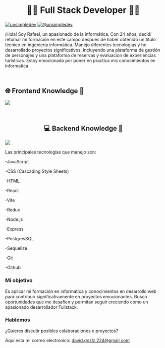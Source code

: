 <h1 align="center">👨‍💻 Full Stack Developer 👨‍💻</h1> 
<p align="left">
<a href="https://www.linkedin.com/in/rafael-d-gonzalez-n/" target="blank"><img align="center" src="https://img.shields.io/badge/LinkedIn-0077B5?style=for-the-badge&logo=linkedin&logoColor=white" alt="unsimpledev"/></a>
<a href = "mailto:david.gnzlz.224@gmail.com" target="blank"><img align="center" src="https://img.shields.io/badge/Gmail-D14836?style=for-the-badge&logo=gmail&logoColor=white" alt="@unsimpledev"  /></a>
  </p>

¡Hola! Soy Rafael, un apasionado de la informática. Con 24 años, decidí retomar mi formación en este campo después de haber obtenido un título técnico en ingeniería informática. Manejo diferentes tecnologias y he desarrollado proyectos significativos, incluyendo una plataforma de gestión de personajes y una plataforma de reservas y evaluacion de experiencias turísticas. Estoy emocionado por poner en practica mis conocimientos en informatica.

<br>

<h2 >🌐 Frontend Knowledge 🎨</h2>
<!--tech stack icons-->
<p align="left">
  <a href="https://skillicons.dev">
    <img src="https://skillicons.dev/icons?i=androidstudio,cs,cpp,java,php,dart,flutter,py,dotnet,css,html,js,nodejs,mysql,sqlite,firebase,gtk,git,github,docker,materialui,postman,eclipse,vscode,bash,linux,ai" />
  </a>
</p>
<br>
<h2 align="center"> 💻 Backend Knowledge 🔧 </h2>
<p align="left">
  <a href="https://skillicons.dev">
    <img src="https://skillicons.dev/icons?
      nodejs,mysql,firebase" />
  </a>
</p>
Las principales tecnologías que manejo son:

-JavaScript

-CSS (Cascading Style Sheets)

-HTML

-React

-Vite

-Redux

-Node.js

-Express

-PostgresSQL

-Sequelize

-Git

-Github


### Mi objetivo

Es aplicar mi formación en informatica y conocimientos en desarrollo web para contribuir significativamente en proyectos emocionantes. Busco oportunidades que me desafíen y permitan seguir creciendo como un apasionado desarrollador Fullstack.

### Hablemos

¿Quieres discutir posibles colaboraciones o proyectos? 

Aquí esta mi correo electrónico: david.gnzlz.224@gmail.com
